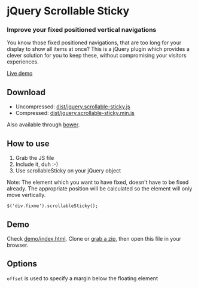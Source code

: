 # jQuery Scrollable Sticky
### Improve your fixed positioned vertical navigations

You know those fixed positioned navigations, that are too long for your display to show all items at once? This is a jQuery plugin which provides a clever solution for you to keep these, without compromising your visitors experiences.

[Live demo](http://jsfiddle.net/4VyZ7/embedded/result/)


## Download

- Uncompressed: [dist/jquery.scrollable-sticky.js](dist/jquery.scrollable-sticky.js)
- Compressed: [dist/jquery.scrollable-sticky.min.js](dist/jquery.scrollable-sticky.min.js)

Also available through [bower](bower.json).

## How to use

1. Grab the JS file
2. Include it, duh :-)
3. Use scrollableSticky on your jQuery object

Note: The element which you want to have fixed, doesn't have to be fixed already. The appropriate position will be calculated so the element will only move vertically.

```
$('div.fixme').scrollableSticky();
```

## Demo

Check [demo/index.html](demo/index.html). Clone or [grab a zip](https://github.com/egeriis/jquery-scrollable-sticky/archive/master.zip), then open this file in your browser.

## Options

`offset` is used to specify a margin below the floating element
